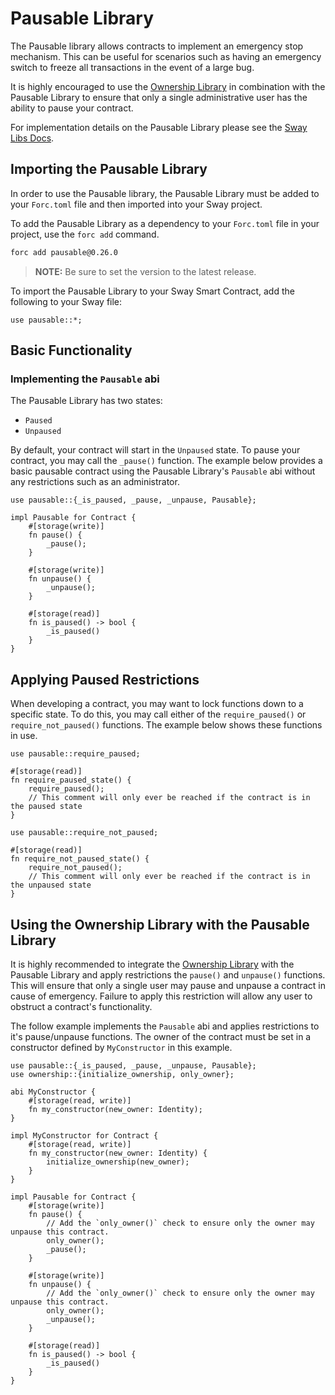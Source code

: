 # Pausable Library

The Pausable library allows contracts to implement an emergency stop mechanism. This can be useful for scenarios such as having an emergency switch to freeze all transactions in the event of a large bug.

It is highly encouraged to use the [Ownership Library](../ownership/index.md) in combination with the Pausable Library to ensure that only a single administrative user has the ability to pause your contract.

For implementation details on the Pausable Library please see the [Sway Libs Docs](https://fuellabs.github.io/sway-libs/master/sway_libs/pausable/pausable/).

## Importing the Pausable Library

In order to use the Pausable library, the Pausable Library must be added to your `Forc.toml` file and then imported into your Sway project.

To add the Pausable Library as a dependency to your `Forc.toml` file in your project, use the `forc add` command.

```bash
forc add pausable@0.26.0
```

> **NOTE:** Be sure to set the version to the latest release.

To import the Pausable Library to your Sway Smart Contract, add the following to your Sway file:

```sway
use pausable::*;
```

## Basic Functionality

### Implementing the `Pausable` abi

The Pausable Library has two states:

- `Paused`
- `Unpaused`

By default, your contract will start in the `Unpaused` state. To pause your contract, you may call the `_pause()` function. The example below provides a basic pausable contract using the Pausable Library's `Pausable` abi without any restrictions such as an administrator.

```sway
use pausable::{_is_paused, _pause, _unpause, Pausable};

impl Pausable for Contract {
    #[storage(write)]
    fn pause() {
        _pause();
    }

    #[storage(write)]
    fn unpause() {
        _unpause();
    }

    #[storage(read)]
    fn is_paused() -> bool {
        _is_paused()
    }
}
```

## Applying Paused Restrictions

When developing a contract, you may want to lock functions down to a specific state. To do this, you may call either of the `require_paused()` or `require_not_paused()` functions. The example below shows these functions in use.

```sway
use pausable::require_paused;

#[storage(read)]
fn require_paused_state() {
    require_paused();
    // This comment will only ever be reached if the contract is in the paused state
}
```

```sway
use pausable::require_not_paused;

#[storage(read)]
fn require_not_paused_state() {
    require_not_paused();
    // This comment will only ever be reached if the contract is in the unpaused state
}
```

## Using the Ownership Library with the Pausable Library

It is highly recommended to integrate the [Ownership Library](../ownership/index.md) with the Pausable Library and apply restrictions the `pause()` and `unpause()` functions. This will ensure that only a single user may pause and unpause a contract in cause of emergency. Failure to apply this restriction will allow any user to obstruct a contract's functionality.

The follow example implements the `Pausable` abi and applies restrictions to it's pause/unpause functions. The owner of the contract must be set in a constructor defined by `MyConstructor` in this example.

```sway
use pausable::{_is_paused, _pause, _unpause, Pausable};
use ownership::{initialize_ownership, only_owner};

abi MyConstructor {
    #[storage(read, write)]
    fn my_constructor(new_owner: Identity);
}

impl MyConstructor for Contract {
    #[storage(read, write)]
    fn my_constructor(new_owner: Identity) {
        initialize_ownership(new_owner);
    }
}

impl Pausable for Contract {
    #[storage(write)]
    fn pause() {
        // Add the `only_owner()` check to ensure only the owner may unpause this contract.
        only_owner();
        _pause();
    }

    #[storage(write)]
    fn unpause() {
        // Add the `only_owner()` check to ensure only the owner may unpause this contract.
        only_owner();
        _unpause();
    }

    #[storage(read)]
    fn is_paused() -> bool {
        _is_paused()
    }
}
```
